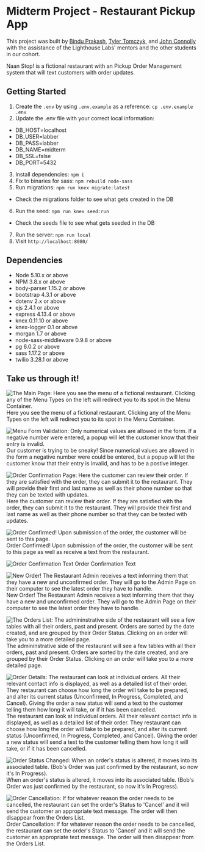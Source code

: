 # Midterm Project - Restaurant Pickup App

This project was built by [Bindu Prakash](https://github.com/binduprakash "Bindu's GitHub Profile"), [Tyler Tomczyk](https://github.com/tylosh "Tyler's Github Profile"), and [John Connolly](https://github.com/new-dart "John's Github Profile") with the assistance of the Lighthouse Labs' mentors and the other students in our cohort.

Naan Stop! is a fictional restaurant with an Pickup Order Management system that will text customers with order updates.

## Getting Started

1. Create the `.env` by using `.env.example` as a reference: `cp .env.example .env`
2. Update the .env file with your correct local information:

- DB_HOST=localhost
- DB_USER=labber
- DB_PASS=labber
- DB_NAME=midterm
- DB_SSL=false
- DB_PORT=5432

3. Install dependencies: `npm i`
4. Fix to binaries for sass: `npm rebuild node-sass`
5. Run migrations: `npm run knex migrate:latest`

- Check the migrations folder to see what gets created in the DB

6. Run the seed: `npm run knex seed:run`

- Check the seeds file to see what gets seeded in the DB

7. Run the server: `npm run local`
8. Visit `http://localhost:8080/`

## Dependencies

- Node 5.10.x or above
- NPM 3.8.x or above
- body-parser 1.15.2 or above
- bootstrap 4.3.1 or above
- dotenv 2.x or above
- ejs 2.4.1 or above
- express 4.13.4 or above
- knex 0.11.10 or above
- knex-logger 0.1 or above
- morgan 1.7 or above
- node-sass-middleware 0.9.8 or above
- pg 6.0.2 or above
- sass 1.17.2 or above
- twilio 3.28.1 or above

## Take us through it!

![The Main Page: Here you see the menu of a fictional restaurant. Clicking any of the Menu Types on the left will redirect you to its spot in the Menu Container.](https://github.com/new-dart/food-pickup-app/blob/master/docs/Naan%20Stop%20Index%20Page.png?raw=true)
Here you see the menu of a fictional restaurant. Clicking any of the Menu Types on the left will redirect you to its spot in the Menu Container.

![Menu Form Validation: Only numerical values are allowed in the form. If a negative number were entered, a popup will let the customer know that their entry is invalid.](https://github.com/new-dart/food-pickup-app/blob/master/docs/Naan%20Stop%20Menu%20Form%20Validation.png?raw=true)
Our customer is trying to be sneaky! Since numerical values are allowed in the form a negative number were could be entered, but a popup will let the customer know that their entry is invalid, and has to be a postive integer.

![Order Confirmation Page: Here the customer can review their order. If they are satisfied with the order, they can submit it to the restaurant. They will provide their first and last name as well as their phone number so that they can be texted with updates.](https://github.com/new-dart/food-pickup-app/blob/master/docs/Naan%20Stop%20Order%20Confirmation%20Page.png?raw=true)
Here the customer can review their order. If they are satisfied with the order, they can submit it to the restaurant. They will provide their first and last name as well as their phone number so that they can be texted with updates.

![Order Confirmed! Upon submission of the order, the customer will be sent to this page.](https://github.com/new-dart/food-pickup-app/blob/master/docs/Naan%20Stop%20Order%20Confirmed%20Page.png?raw=true)
Order Confirmed! Upon submission of the order, the customer will be sent to this page as well as receive a text from the restaurant.

![Order Confirmation Text](https://github.com/new-dart/food-pickup-app/blob/master/docs/Naan%20Stop!%20Customer%20Order%20Confirmation%20Text.png?raw=true)
Order Confirmation Text

![New Order! The Restaurant Admin receives a text informing them that they have a new and unconfirmed order. They will go to the Admin Page on their computer to see the latest order they have to handle.](https://github.com/new-dart/food-pickup-app/blob/master/docs/Naan%20Stop!%20New%20Order%20Text.png?raw=true)
New Order! The Restaurant Admin receives a text informing them that they have a new and unconfirmed order. They will go to the Admin Page on their computer to see the latest order they have to handle.

![The Orders List: The admininstrative side of the restaurant will see a few tables with all their orders, past and present. Orders are sorted by the date created, and are grouped by their Order Status. Clicking on an order will take you to a more detailed page.](https://github.com/new-dart/food-pickup-app/blob/master/docs/Naan%20Stop%20Admin%20Orders%20List.png?raw=true)
The admininstrative side of the restaurant will see a few tables with all their orders, past and present. Orders are sorted by the date created, and are grouped by their Order Status. Clicking on an order will take you to a more detailed page.

![Order Details: The restaurant can look at individual orders. All their relevant contact info is displayed, as well as a detailed list of their order. They restaurant can choose how long the order will take to be prepared, and alter its current status (Unconfirmed, In Progress, Completed, and Cancel). Giving the order a new status will send a text to the customer telling them how long it will take, or if it has been cancelled.](https://github.com/new-dart/food-pickup-app/blob/master/docs/Naan%20Stop%20Order%20Details%20Page.png?raw=true)
The restaurant can look at individual orders. All their relevant contact info is displayed, as well as a detailed list of their order. They restaurant can choose how long the order will take to be prepared, and alter its current status (Unconfirmed, In Progress, Completed, and Cancel). Giving the order a new status will send a text to the customer telling them how long it will take, or if it has been cancelled.

![Order Status Changed: When an order's status is altered, it moves into its associated table. (Bob's Order was just confirmed by the restaurant, so now it's In Progress).](https://github.com/new-dart/food-pickup-app/blob/master/docs/Naan%20Stop%20Order%20Status%20Changed.png?raw=true)
When an order's status is altered, it moves into its associated table. (Bob's Order was just confirmed by the restaurant, so now it's In Progress).

![Order Cancellation: If for whatever reason the order needs to be cancelled, the restaurant can set the order's Status to 'Cancel' and it will send the customer an appropriate text message. The order will then disappear from the Orders List.](https://github.com/new-dart/food-pickup-app/blob/master/docs/Naan%20Stop!%20Order%20Cancellation%20Text.png?raw=true)
Order Cancellation: If for whatever reason the order needs to be cancelled, the restaurant can set the order's Status to 'Cancel' and it will send the customer an appropriate text message. The order will then disappear from the Orders List.
